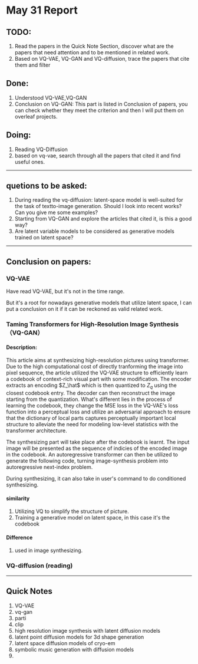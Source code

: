 # May 31 Report


## TODO:
1. Read the papers in the Quick Note Section, discover what are the papers that need attention and to be mentioned in related work.
2. Based on VQ-VAE, VQ-GAN and VQ-diffusion, trace the papers that cite them and filter 
## Done:
1. Understood VQ-VAE,VQ-GAN
2. Conclusion on VQ-GAN:
This part is listed in Conclusion of papers, you can check whether they meet the criterion and then I will put them on overleaf projects.
## Doing:
1. Reading VQ-Diffusion
2. based on vq-vae, search through all the papers that cited it and find useful ones.




----------------------

## quetions to be asked:

1. During reading the vq-diffusion: latent-space model is well-suited for the task of textto-image generation. Should I look into recent works? Can you give me some examples?
2. Starting from VQ-GAN and explore the articles that cited it, is this a good way?
3. Are latent variable models to be considered as generative models trained on latent space?



------------------------

## Conclusion on papers:

### VQ-VAE
Have read VQ-VAE, but it's not in the time range.

But it's a root for nowadays generative models that utilize latent space, I can put a conclusion on it if it can be reckoned as valid related work.


### Taming Transformers for High-Resolution Image Synthesis（VQ-GAN）
#### Description:
This article aims at synthesizing high-resolution pictures using transformer. Due to the high computational cost of directly tranforming the image into pixel sequence, the article utilized the VQ-VAE structure to efficiently learn a codebook of context-rich visual part with some modification. The encoder extracts an encoding $Z_\hat$ which is then quantized to $Z_q$ using the closest codebook entry. The decoder can then reconstruct the image starting from the quantization. What's different lies in the process of learning the codebook, they change the MSE loss in the VQ-VAE's loss function into a perceptual loss and utilize an adversarial approach to ensure that the dictionary of local parts captures perceptually important local structure to alleviate the need for modeling low-level statistics with the transformer architecture. 

The synthesizing part will take place after the codebook is learnt. The input image will be presented as the sequence of indicies of the encoded image in the codebook. An autoregressive transformer can then be utilized to generate the following code, turning image-synthesis problem into autoregressive next-index problem. 

During synthesizing, it can also take in user's command to do conditioned synthesizing.
#### similarity
1. Utilizing VQ to simplify the structure of picture.
2. Training a generative model on latent space, in this case it's the codebook

#### Difference
1. used in image synthesizing.
   
### VQ-diffusion (reading)




--------------------------
## Quick Notes
1. VQ-VAE
2. vq-gan
3. parti
4. clip
5. high resolution image synthesis with latent diffusion models
6. latent point diffusion models for 3d shape generation
7. latent space diffusion models of cryo-em
8. symbolic music generation with diffusion models
9.  